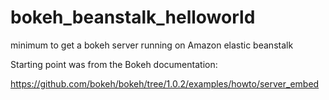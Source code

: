 # bokeh_beanstalk_helloworld
minimum to get a bokeh server running on Amazon elastic beanstalk

Starting point was from the Bokeh documentation:

https://github.com/bokeh/bokeh/tree/1.0.2/examples/howto/server_embed
